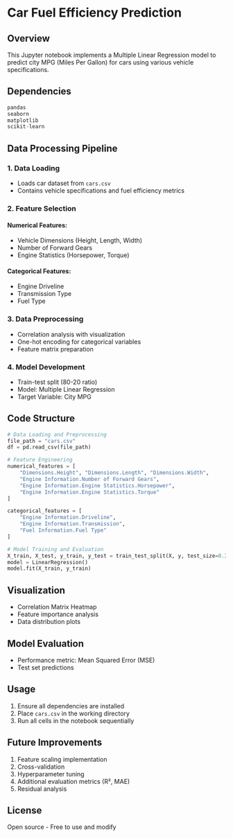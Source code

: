# Car Fuel Efficiency Prediction

## Overview
This Jupyter notebook implements a Multiple Linear Regression model to predict city MPG (Miles Per Gallon) for cars using various vehicle specifications.

## Dependencies
```python
pandas
seaborn
matplotlib
scikit-learn
```

## Data Processing Pipeline

### 1. Data Loading
- Loads car dataset from `cars.csv`
- Contains vehicle specifications and fuel efficiency metrics

### 2. Feature Selection
#### Numerical Features:
- Vehicle Dimensions (Height, Length, Width)
- Number of Forward Gears
- Engine Statistics (Horsepower, Torque)

#### Categorical Features:
- Engine Driveline
- Transmission Type
- Fuel Type

### 3. Data Preprocessing
- Correlation analysis with visualization
- One-hot encoding for categorical variables
- Feature matrix preparation

### 4. Model Development
- Train-test split (80-20 ratio)
- Model: Multiple Linear Regression
- Target Variable: City MPG

## Code Structure

```python
# Data Loading and Preprocessing
file_path = "cars.csv"
df = pd.read_csv(file_path)

# Feature Engineering
numerical_features = [
    "Dimensions.Height", "Dimensions.Length", "Dimensions.Width",
    "Engine Information.Number of Forward Gears",
    "Engine Information.Engine Statistics.Horsepower",
    "Engine Information.Engine Statistics.Torque"
]

categorical_features = [
    "Engine Information.Driveline",
    "Engine Information.Transmission",
    "Fuel Information.Fuel Type"
]

# Model Training and Evaluation
X_train, X_test, y_train, y_test = train_test_split(X, y, test_size=0.2, random_state=42)
model = LinearRegression()
model.fit(X_train, y_train)
```

## Visualization
- Correlation Matrix Heatmap
- Feature importance analysis
- Data distribution plots

## Model Evaluation
- Performance metric: Mean Squared Error (MSE)
- Test set predictions

## Usage
1. Ensure all dependencies are installed
2. Place `cars.csv` in the working directory
3. Run all cells in the notebook sequentially

## Future Improvements
1. Feature scaling implementation
2. Cross-validation
3. Hyperparameter tuning
4. Additional evaluation metrics (R², MAE)
5. Residual analysis

## License
Open source - Free to use and modify
